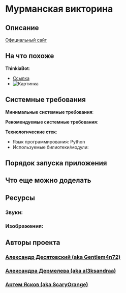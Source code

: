 # Мурманская викторина

## Описание



[Официальный сайт](https://github.com/Gentlem4n72/TelegramQuiz "TelegramQuiz")

## На что похоже

**ThinkiaBot**:
- [Ссылка](https://t.me/ThinkiaBot "ThinkiaBot")
- ![Картинка](https://user-images.githubusercontent.com/116674501/229581404-5133cf0a-c198-48f3-b107-c696a35f01ea.jpg "ThinkiaBot")

## Системные требования

**Минимальные системные требования**:


**Рекомендуемые системные требования**:


**Технологические стек**:
- Язык программирования: Python
- Используемые билиотеки/модули: 

## Порядок запуска приложения


## Что еще можно доделать



## Ресурсы

### Звуки:


### Изображения:



## Авторы проекта

### [Александр Десятовский (aka Gentlem4n72)](https://github.com/Gentlem4n72 "Gentlem4n72")
### [Александра Дермелева (aka al3ksandraa)](https://github.com/al3ksandraa "al3ksandraa")
### [Артем Ясков (aka ScaryOrange)](https://github.com/ScaryOrange "ScaryOrange")
